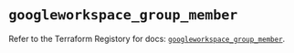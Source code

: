 # `googleworkspace_group_member`

Refer to the Terraform Registory for docs: [`googleworkspace_group_member`](https://www.terraform.io/docs/providers/googleworkspace/r/group_member).
